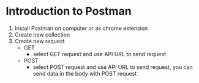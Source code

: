 # Introduction to Postman

1. Install Postman on computer or as chrome extension
2. Create new collection
3. Create new request
   - GET
     - select GET request and use API URL to send request
   - POST
     - select POST request and use API URL to send request, you can send data in the body with POST request

